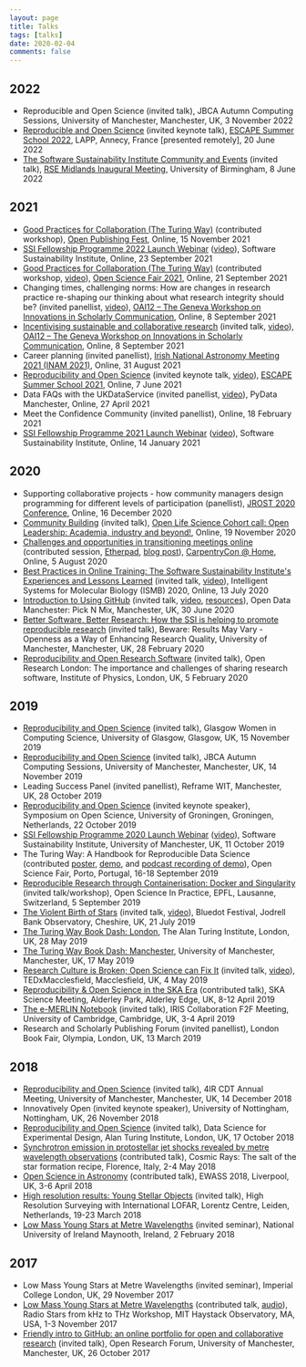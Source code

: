 ```yaml
---
layout: page
title: Talks
tags: [talks]
date: 2020-02-04
comments: false
---
```


## 2022
* Reproducible and Open Science (invited talk), JBCA Autumn Computing Sessions, University of Manchester, Manchester, UK, 3 November 2022
* [Reproducible and Open Science](https://doi.org/10.6084/m9.figshare.20079179) (invited keynote talk), [ESCAPE Summer School 2022](https://indico.in2p3.fr/event/26913/), LAPP, Annecy, France [presented remotely], 20 June 2022
* [The Software Sustainability Institute Community and Events](https://doi.org/10.6084/m9.figshare.20006468) (invited talk), [RSE Midlands Inaugural Meeting](https://rse-midlands.github.io/docs/event-8th-june/), University of Birmingham, 8 June 2022

## 2021

* [Good Practices for Collaboration (The Turing Way)](https://doi.org/10.5281/zenodo.5702688) (contributed workshop), [Open Publishing Fest](https://openpublishingfest.org/), Online, 15 November 2021
* [SSI Fellowship Programme 2022 Launch Webinar](https://doi.org/10.5281/zenodo.5512610) ([video](https://youtu.be/sNcvkVnFMhY)), Software Sustainability Institute, Online, 23 September 2021 
* [Good Practices for Collaboration (The Turing Way)](https://doi.org/10.5281/zenodo.5511878) (contributed workshop, [video](https://youtu.be/h3GQiw7JGAM)), [Open Science Fair 2021](https://www.opensciencefair.eu/), Online, 21 September 2021
* Changing times, challenging norms: How are changes in research practice re-shaping our thinking about what research integrity should be? (invited panellist, [video](https://vimeo.com/588305806#t=7035s)), [OAI12 – The Geneva Workshop on Innovations in Scholarly Communication](https://oai.events/oai12/), Online, 8 September 2021
* [Incentivising sustainable and collaborative research](https://doi.org/10.6084/m9.figshare.14986890) (invited talk, [video](https://vimeo.com/588305806#t=1500s)), [OAI12 – The Geneva Workshop on Innovations in Scholarly Communication](https://oai.events/oai12/), Online, 8 September 2021
* Career planning (invited panellist), [Irish National Astronomy Meeting 2021 (INAM 2021)](https://astronomers.ie/inam-2021/), Online, 31 August 2021
* [Reproducibility and Open Science](https://doi.org/10.6084/m9.figshare.14710110) (invited keynote talk, [video](https://youtu.be/TkIZ4FIGfBc)), [ESCAPE Summer School 2021](https://indico.in2p3.fr/event/20306/), Online, 7 June 2021
* Data FAQs with the UKDataService (invited panellist, [video](https://youtu.be/SvNGA5-wIPs?t=582)), PyData Manchester, Online, 27 April 2021
* Meet the Confidence Community (invited panellist), Online, 18 February 2021
* [SSI Fellowship Programme 2021 Launch Webinar](https://doi.org/10.5281/zenodo.4432058) ([video](https://youtu.be/aceXqDJSoxY)), Software Sustainability Institute, Online, 14 January 2021 

## 2020

* Supporting collaborative projects - how community managers design programming for different levels of participation (panellist), [JROST 2020 Conference](https://investinopen.org/community/jrost-2020-conference/), Online, 16 December 2020
* [Community Building](https://docs.google.com/presentation/d/1jeTk_PzsWpaR4DRmBrbrDGol2_drPEizp26o4d8jnnA/edit?usp=sharing) (invited talk), [Open Life Science Cohort call: Open Leadership: Academia, industry and beyond!](https://openlifesci.org/ols-2/schedule/#week-12), Online, 19 November 2020
* [Challenges and opportunities in transitioning meetings online](https://2020.carpentrycon.org/schedule/#session-57) (contributed session, [Etherpad](https://pad.carpentries.org/cchome-meetings-online), [blog post](https://software.ac.uk/blog/2020-11-26-carpentryconhome-challenges-and-opportunities-transitioning-meetings-online)), [CarpentryCon @ Home](https://2020.carpentrycon.org/), Online, 5 August 2020
* [Best Practices in Online Training: The Software Sustainability Institute's Experiences and Lessons Learned](https://doi.org/10.6084/m9.figshare.12631118) (invited talk, [video](https://youtu.be/DabyF7W6ryM)), Intelligent Systems for Molecular Biology (ISMB) 2020, Online, 13 July 2020
* [Introduction to Using GitHub](https://doi.org/10.5281/zenodo.3932346) (invited talk, [video](https://vimeo.com/435771660), [resources](https://github.com/rainsworth/intro-to-github/tree/v1.0)), Open Data Manchester: Pick N Mix, Manchester, UK, 30 June 2020
* [Better Software, Better Research: How the SSI is helping to promote reproducible research](https://doi.org/10.6084/m9.figshare.11898450.v1) (invited talk), Beware: Results May Vary - Openness as a Way of Enhancing Research Quality, University of Manchester, Manchester, UK, 28 February 2020 
* [Reproducibility and Open Research Software](https://doi.org/10.6084/m9.figshare.11762121.v1) (invited talk), Open Research London: The importance and challenges of sharing research software, Institute of Physics, London, UK, 5 February 2020

## 2019

* [Reproducibility and Open Science](https://doi.org/10.6084/m9.figshare.10255727.v1) (invited talk), Glasgow Women in Computing Science, University of Glasgow, Glasgow, UK, 15 November 2019
* [Reproducibility and Open Science](https://doi.org/10.6084/m9.figshare.10303709.v1) (invited talk), JBCA Autumn Computing Sessions, University of Manchester, Manchester, UK, 14 November 2019
* Leading Success Panel (invited panellist), Reframe WIT, Manchester, UK, 28 October 2019
* [Reproducibility and Open Science](https://doi.org/10.6084/m9.figshare.9255638.v1) (invited keynote speaker), Symposium on Open Science, University of Groningen, Groningen, Netherlands, 22 October 2019
* [SSI Fellowship Programme 2020 Launch Webinar](http://doi.org/10.5281/zenodo.3479489) ([video](https://youtu.be/yeMHbrKdG0s)), Software Sustainability Institute, University of Manchester, UK, 11 October 2019 
* The Turing Way: A Handbook for Reproducible Data Science  (contributed [poster](http://doi.org/10.5281/zenodo.3381446), [demo](http://doi.org/10.5281/zenodo.3403161), and [podcast recording of demo](https://orionopenscience.podbean.com/e/the-fair-is-in-town-figshare-the-turing-way-and-open-science-quest-at-the-osfair2019/)), Open Science Fair, Porto, Portugal, 16-18 September 2019
* [Reproducible Research through Containerisation: Docker and Singularity](https://github.com/rainsworth/osip2019-containerisation-workshop/) (invited talk/workshop), Open Science In Practice, EPFL, Lausanne, Switzerland, 5 September 2019
* [The Violent Birth of Stars](https://doi.org/10.6084/m9.figshare.8982392.v1) (invited talk, [video](https://youtu.be/914KncrM6PM)), Bluedot Festival, Jodrell Bank Observatory, Cheshire, UK, 21 July 2019
* [The Turing Way Book Dash: London](http://doi.org/10.5281/zenodo.3233655), The Alan Turing Institute, London, UK, 28 May 2019
* [The Turing Way Book Dash: Manchester](http://doi.org/10.5281/zenodo.3233611), University of Manchester, Manchester, UK, 17 May 2019
* [Research Culture is Broken; Open Science can Fix It](https://rainsworth.github.io/TEDx-Macclesfield/) (invited talk, [video](https://youtu.be/c-bemNZ-IqA)), TEDxMacclesfield, Macclesfield, UK, 4 May 2019
* [Reproducibility & Open Science in the SKA Era](http://doi.org/10.5281/zenodo.2631868) (contributed talk), SKA Science Meeting, Alderley Park, Alderley Edge, UK, 8-12 April 2019
* [The e-MERLIN Notebook](https://indico.ph.qmul.ac.uk/indico/getFile.py/access?contribId=21&sessionId=7&resId=0&materialId=slides&confId=446) (invited talk), IRIS Collaboration F2F Meeting, University of Cambridge, Cambridge, UK, 3-4 April 2019
* Research and Scholarly Publishing Forum (invited panellist), London Book Fair, Olympia, London, UK, 13 March 2019

## 2018

* [Reproducibility and Open Science](https://indico.hep.manchester.ac.uk/getFile.py/access?contribId=4&resId=0&materialId=slides&confId=5409) (invited talk), 4IR CDT Annual Meeting, University of Manchester, Manchester, UK, 14 December 2018
* Innovatively Open (invited keynote speaker), University of Nottingham, Nottingham, UK, 26 November 2018
* [Reproducibility and Open Science](http://doi.org/10.5281/zenodo.1464853) (invited talk), Data Science for Experimental Design, Alan Turing Institute, London, UK, 17 October 2018
* [Synchrotron emission in protostellar jet shocks revealed by metre wavelength observations](http://arcetri.astro.it/cosmicrays/talks/ainsworth.pdf) (contributed talk), Cosmic Rays: The salt of the star formation recipe, Florence, Italy, 2-4 May 2018
* [Open Science in Astronomy](http://doi.org/10.5281/zenodo.1213043) (contributed talk), EWASS 2018, Liverpool, UK, 3-6 April 2018
* [High resolution results: Young Stellar Objects](http://doi.org/10.5281/zenodo.1204828) (invited talk), High Resolution Surveying with International LOFAR, Lorentz Centre, Leiden, Netherlands, 19-23 March 2018
* [Low Mass Young Stars at Metre Wavelengths](http://doi.org/10.5281/zenodo.1167739) (invited seminar), National University of Ireland Maynooth, Ireland, 2 February 2018

## 2017

* Low Mass Young Stars at Metre Wavelengths (invited seminar), Imperial College London, UK, 29 November 2017
* [Low Mass Young Stars at Metre Wavelengths](https://www.haystack.mit.edu/workshop/Radio-Stars2017/presentations/Ainsworth_RSII_v2.pdf) (contributed talk, [audio](https://www.haystack.mit.edu/workshop/Radio-Stars2017/audio/Ainsworth_RSII.mp3)), Radio Stars from kHz to THz Workshop, MIT Haystack Observatory, MA, USA, 1-3 November 2017
* [Friendly intro to GitHub: an online portfolio for open and collaborative research](https://github.com/rainsworth/github-demo) (invited talk), Open Research Forum, University of Manchester, Manchester, UK, 26 October 2017

